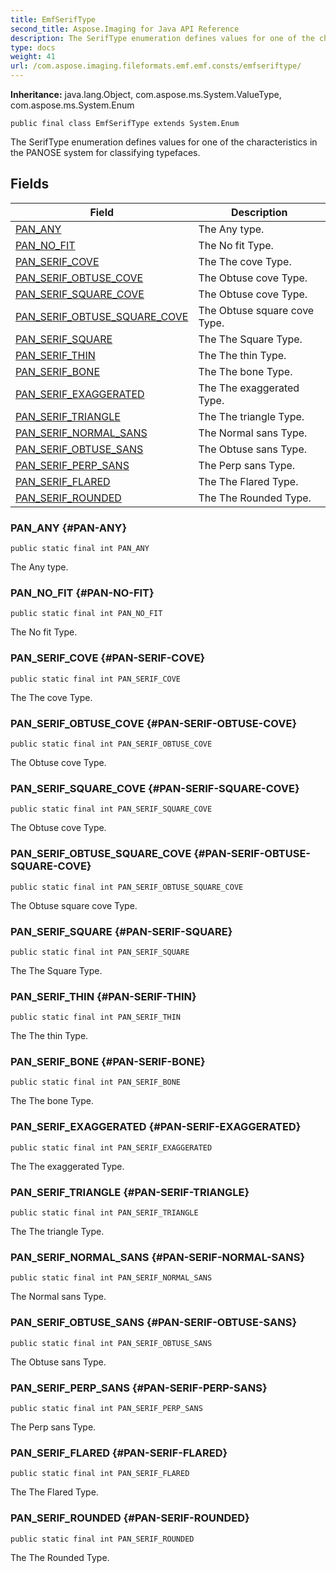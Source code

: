 ```yaml
---
title: EmfSerifType
second_title: Aspose.Imaging for Java API Reference
description: The SerifType enumeration defines values for one of the characteristics in the PANOSE system for classifying typefaces.
type: docs
weight: 41
url: /com.aspose.imaging.fileformats.emf.emf.consts/emfseriftype/
---
```

**Inheritance:**
java.lang.Object, com.aspose.ms.System.ValueType, com.aspose.ms.System.Enum
```
public final class EmfSerifType extends System.Enum
```

The SerifType enumeration defines values for one of the characteristics in the PANOSE system for classifying typefaces.
## Fields

| Field | Description |
| --- | --- |
| [PAN_ANY](#PAN-ANY) | The Any type. |
| [PAN_NO_FIT](#PAN-NO-FIT) | The No fit Type. |
| [PAN_SERIF_COVE](#PAN-SERIF-COVE) | The The cove Type. |
| [PAN_SERIF_OBTUSE_COVE](#PAN-SERIF-OBTUSE-COVE) | The Obtuse cove Type. |
| [PAN_SERIF_SQUARE_COVE](#PAN-SERIF-SQUARE-COVE) | The Obtuse cove Type. |
| [PAN_SERIF_OBTUSE_SQUARE_COVE](#PAN-SERIF-OBTUSE-SQUARE-COVE) | The Obtuse square cove Type. |
| [PAN_SERIF_SQUARE](#PAN-SERIF-SQUARE) | The The Square Type. |
| [PAN_SERIF_THIN](#PAN-SERIF-THIN) | The The thin Type. |
| [PAN_SERIF_BONE](#PAN-SERIF-BONE) | The The bone Type. |
| [PAN_SERIF_EXAGGERATED](#PAN-SERIF-EXAGGERATED) | The The exaggerated Type. |
| [PAN_SERIF_TRIANGLE](#PAN-SERIF-TRIANGLE) | The The triangle Type. |
| [PAN_SERIF_NORMAL_SANS](#PAN-SERIF-NORMAL-SANS) | The Normal sans Type. |
| [PAN_SERIF_OBTUSE_SANS](#PAN-SERIF-OBTUSE-SANS) | The Obtuse sans Type. |
| [PAN_SERIF_PERP_SANS](#PAN-SERIF-PERP-SANS) | The Perp sans Type. |
| [PAN_SERIF_FLARED](#PAN-SERIF-FLARED) | The The Flared Type. |
| [PAN_SERIF_ROUNDED](#PAN-SERIF-ROUNDED) | The The Rounded Type. |
### PAN_ANY {#PAN-ANY}
```
public static final int PAN_ANY
```


The Any type.

### PAN_NO_FIT {#PAN-NO-FIT}
```
public static final int PAN_NO_FIT
```


The No fit Type.

### PAN_SERIF_COVE {#PAN-SERIF-COVE}
```
public static final int PAN_SERIF_COVE
```


The The cove Type.

### PAN_SERIF_OBTUSE_COVE {#PAN-SERIF-OBTUSE-COVE}
```
public static final int PAN_SERIF_OBTUSE_COVE
```


The Obtuse cove Type.

### PAN_SERIF_SQUARE_COVE {#PAN-SERIF-SQUARE-COVE}
```
public static final int PAN_SERIF_SQUARE_COVE
```


The Obtuse cove Type.

### PAN_SERIF_OBTUSE_SQUARE_COVE {#PAN-SERIF-OBTUSE-SQUARE-COVE}
```
public static final int PAN_SERIF_OBTUSE_SQUARE_COVE
```


The Obtuse square cove Type.

### PAN_SERIF_SQUARE {#PAN-SERIF-SQUARE}
```
public static final int PAN_SERIF_SQUARE
```


The The Square Type.

### PAN_SERIF_THIN {#PAN-SERIF-THIN}
```
public static final int PAN_SERIF_THIN
```


The The thin Type.

### PAN_SERIF_BONE {#PAN-SERIF-BONE}
```
public static final int PAN_SERIF_BONE
```


The The bone Type.

### PAN_SERIF_EXAGGERATED {#PAN-SERIF-EXAGGERATED}
```
public static final int PAN_SERIF_EXAGGERATED
```


The The exaggerated Type.

### PAN_SERIF_TRIANGLE {#PAN-SERIF-TRIANGLE}
```
public static final int PAN_SERIF_TRIANGLE
```


The The triangle Type.

### PAN_SERIF_NORMAL_SANS {#PAN-SERIF-NORMAL-SANS}
```
public static final int PAN_SERIF_NORMAL_SANS
```


The Normal sans Type.

### PAN_SERIF_OBTUSE_SANS {#PAN-SERIF-OBTUSE-SANS}
```
public static final int PAN_SERIF_OBTUSE_SANS
```


The Obtuse sans Type.

### PAN_SERIF_PERP_SANS {#PAN-SERIF-PERP-SANS}
```
public static final int PAN_SERIF_PERP_SANS
```


The Perp sans Type.

### PAN_SERIF_FLARED {#PAN-SERIF-FLARED}
```
public static final int PAN_SERIF_FLARED
```


The The Flared Type.

### PAN_SERIF_ROUNDED {#PAN-SERIF-ROUNDED}
```
public static final int PAN_SERIF_ROUNDED
```


The The Rounded Type.

